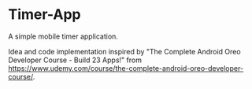 # Timer-App
A simple mobile timer application.

Idea and code implementation inspired by "The Complete Android Oreo Developer Course - Build 23 Apps!" from https://www.udemy.com/course/the-complete-android-oreo-developer-course/.
